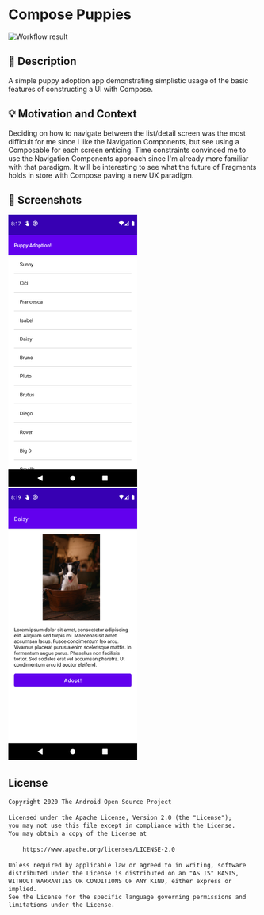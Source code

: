 # Compose Puppies

![Workflow result](https://github.com/pjkarels/bananas/workflows/Check/badge.svg)


## :scroll: Description
A simple puppy adoption app demonstrating simplistic usage of the basic features of constructing a UI with Compose.


## :bulb: Motivation and Context
<!--- Optionally point readers to interesting parts of your submission. -->
<!--- What are you especially proud of? -->
Deciding on how to navigate between the list/detail screen was the most difficult for me since I
like the Navigation Components, but see using a Composable for each screen enticing. Time constraints
convinced me to use the Navigation Components approach since I'm already more familiar with that paradigm.
It will be interesting to see what the future of Fragments holds in store with Compose paving a new UX paradigm.

## :camera_flash: Screenshots
<!-- You can add more screenshots here if you like -->
<img src="/results/screenshot_1.png" width="260">&emsp;<img src="/results/screenshot_2.png" width="260">

## License
```
Copyright 2020 The Android Open Source Project

Licensed under the Apache License, Version 2.0 (the "License");
you may not use this file except in compliance with the License.
You may obtain a copy of the License at

    https://www.apache.org/licenses/LICENSE-2.0

Unless required by applicable law or agreed to in writing, software
distributed under the License is distributed on an "AS IS" BASIS,
WITHOUT WARRANTIES OR CONDITIONS OF ANY KIND, either express or implied.
See the License for the specific language governing permissions and
limitations under the License.
```